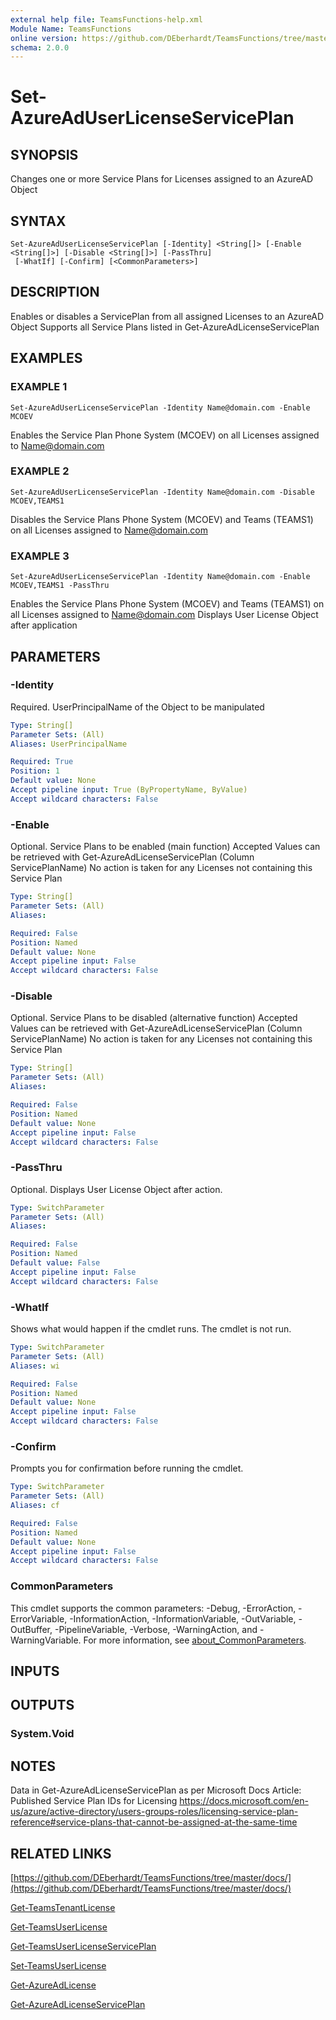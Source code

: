 ```yaml
---
external help file: TeamsFunctions-help.xml
Module Name: TeamsFunctions
online version: https://github.com/DEberhardt/TeamsFunctions/tree/master/docs/
schema: 2.0.0
---
```


# Set-AzureAdUserLicenseServicePlan

## SYNOPSIS
Changes one or more Service Plans for Licenses assigned to an AzureAD Object

## SYNTAX

```
Set-AzureAdUserLicenseServicePlan [-Identity] <String[]> [-Enable <String[]>] [-Disable <String[]>] [-PassThru]
 [-WhatIf] [-Confirm] [<CommonParameters>]
```

## DESCRIPTION
Enables or disables a ServicePlan from all assigned Licenses to an AzureAD Object
Supports all Service Plans listed in Get-AzureAdLicenseServicePlan

## EXAMPLES

### EXAMPLE 1
```
Set-AzureAdUserLicenseServicePlan -Identity Name@domain.com -Enable MCOEV
```

Enables the Service Plan Phone System (MCOEV) on all Licenses assigned to Name@domain.com

### EXAMPLE 2
```
Set-AzureAdUserLicenseServicePlan -Identity Name@domain.com -Disable MCOEV,TEAMS1
```

Disables the Service Plans Phone System (MCOEV) and Teams (TEAMS1) on all Licenses assigned to Name@domain.com

### EXAMPLE 3
```
Set-AzureAdUserLicenseServicePlan -Identity Name@domain.com -Enable MCOEV,TEAMS1 -PassThru
```

Enables the Service Plans Phone System (MCOEV) and Teams (TEAMS1) on all Licenses assigned to Name@domain.com
Displays User License Object after application

## PARAMETERS

### -Identity
Required.
UserPrincipalName of the Object to be manipulated

```yaml
Type: String[]
Parameter Sets: (All)
Aliases: UserPrincipalName

Required: True
Position: 1
Default value: None
Accept pipeline input: True (ByPropertyName, ByValue)
Accept wildcard characters: False
```

### -Enable
Optional.
Service Plans to be enabled (main function)
Accepted Values can be retrieved with Get-AzureAdLicenseServicePlan (Column ServicePlanName)
No action is taken for any Licenses not containing this Service Plan

```yaml
Type: String[]
Parameter Sets: (All)
Aliases:

Required: False
Position: Named
Default value: None
Accept pipeline input: False
Accept wildcard characters: False
```

### -Disable
Optional.
Service Plans to be disabled (alternative function)
Accepted Values can be retrieved with Get-AzureAdLicenseServicePlan (Column ServicePlanName)
No action is taken for any Licenses not containing this Service Plan

```yaml
Type: String[]
Parameter Sets: (All)
Aliases:

Required: False
Position: Named
Default value: None
Accept pipeline input: False
Accept wildcard characters: False
```

### -PassThru
Optional.
Displays User License Object after action.

```yaml
Type: SwitchParameter
Parameter Sets: (All)
Aliases:

Required: False
Position: Named
Default value: False
Accept pipeline input: False
Accept wildcard characters: False
```

### -WhatIf
Shows what would happen if the cmdlet runs.
The cmdlet is not run.

```yaml
Type: SwitchParameter
Parameter Sets: (All)
Aliases: wi

Required: False
Position: Named
Default value: None
Accept pipeline input: False
Accept wildcard characters: False
```

### -Confirm
Prompts you for confirmation before running the cmdlet.

```yaml
Type: SwitchParameter
Parameter Sets: (All)
Aliases: cf

Required: False
Position: Named
Default value: None
Accept pipeline input: False
Accept wildcard characters: False
```

### CommonParameters
This cmdlet supports the common parameters: -Debug, -ErrorAction, -ErrorVariable, -InformationAction, -InformationVariable, -OutVariable, -OutBuffer, -PipelineVariable, -Verbose, -WarningAction, and -WarningVariable. For more information, see [about_CommonParameters](http://go.microsoft.com/fwlink/?LinkID=113216).

## INPUTS

## OUTPUTS

### System.Void
## NOTES
Data in Get-AzureAdLicenseServicePlan as per Microsoft Docs Article: Published Service Plan IDs for Licensing
https://docs.microsoft.com/en-us/azure/active-directory/users-groups-roles/licensing-service-plan-reference#service-plans-that-cannot-be-assigned-at-the-same-time

## RELATED LINKS

[https://github.com/DEberhardt/TeamsFunctions/tree/master/docs/](https://github.com/DEberhardt/TeamsFunctions/tree/master/docs/)

[Get-TeamsTenantLicense]()

[Get-TeamsUserLicense]()

[Get-TeamsUserLicenseServicePlan]()

[Set-TeamsUserLicense]()

[Get-AzureAdLicense]()

[Get-AzureAdLicenseServicePlan]()

